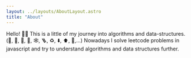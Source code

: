 ```yaml
---
layout: ../layouts/AboutLayout.astro
title: "About"
---
```


Hello! 🙋‍♂️ This is a little of my journey into algorithms and data-structures. (🥞, 🌲, 🔗, 📏, 🕸️, 🪜, ♻️, ⬇️, ⬆️, 🔀,...) Nowadays I solve leetcode problems in javascript and try to understand algorithms and data structures further.
